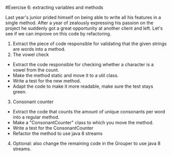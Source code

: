 #Exercise 6: extracting variables and methods

Last year's junior prided himself on being able to write all his features in a single method. 
After a year of zealously expressing his passion on the project he suddenly got a great opportunity 
at another client and left.
Let's see if we can improve on this code by refactoring.

1. Extract the piece of code responsible for validating that the given strings are words into a method.
2. The vowel check 
* Extract the code responsible for checking whether a character is a vowel from the count.
* Make the method static and move it to a util class.
* Write a test for the new method.
* Adapt the code to make it more readable, make sure the test stays green.
3. Consonant counter
* Extract the code that counts the amount of unique consonants per word into a regular method.
* Make a "ConsonantCounter" class to which you move the method.
* Write a test for the ConsonantCounter
* Refactor the method to use java 8 streams
4. Optional: also change the remaining code in the Grouper to use java 8 streams.
